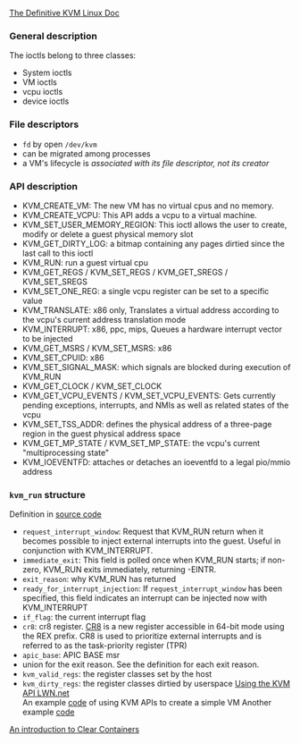 [The Definitive KVM Linux Doc](https://www.kernel.org/doc/Documentation/virtual/kvm/api.txt)

### General description
The ioctls belong to three classes:
  - System ioctls
  - VM ioctls
  - vcpu ioctls
  - device ioctls

### File descriptors
 - `fd` by open `/dev/kvm`
 - can be migrated among processes
 - a VM's lifecycle is *associated with its file descriptor, not its creator*

### API description
  - KVM_CREATE_VM: The new VM has no virtual cpus and no memory.
  - KVM_CREATE_VCPU: This API adds a vcpu to a virtual machine.
  - KVM_SET_USER_MEMORY_REGION: This ioctl allows the user to create, modify or delete a guest physical memory slot
  - KVM_GET_DIRTY_LOG: a bitmap containing any pages dirtied since the last call to this ioctl
  - KVM_RUN: run a guest virtual cpu
  - KVM_GET_REGS / KVM_SET_REGS / KVM_GET_SREGS / KVM_SET_SREGS
  - KVM_SET_ONE_REG: a single vcpu register can be set to a specific value
  - KVM_TRANSLATE: x86 only, Translates a virtual address according to the vcpu's current address translation mode
  - KVM_INTERRUPT: x86, ppc, mips, Queues a hardware interrupt vector to be injected
  - KVM_GET_MSRS / KVM_SET_MSRS: x86
  - KVM_SET_CPUID: x86
  - KVM_SET_SIGNAL_MASK: which signals are blocked during execution of KVM_RUN
  - KVM_GET_CLOCK / KVM_SET_CLOCK
  - KVM_GET_VCPU_EVENTS / KVM_SET_VCPU_EVENTS: Gets currently pending exceptions, interrupts, and NMIs as well as related states of the vcpu
  - KVM_SET_TSS_ADDR: defines the physical address of a three-page region in the guest physical address space
  - KVM_GET_MP_STATE / KVM_SET_MP_STATE: the vcpu's current "multiprocessing state"
  - KVM_IOEVENTFD: attaches or detaches an ioeventfd to a legal pio/mmio address

### `kvm_run` structure
Definition in [source code](https://elixir.bootlin.com/linux/v4.20.17/source/include/uapi/linux/kvm.h#L248)
  - `request_interrupt_window`: Request that KVM_RUN return when it becomes possible to inject external interrupts into the guest.  Useful in conjunction with KVM_INTERRUPT.
  - `immediate_exit`: This field is polled once when KVM_RUN starts; if non-zero, KVM_RUN exits immediately, returning -EINTR.
  - `exit_reason`: why KVM_RUN has returned
  - `ready_for_interrupt_injection`: If `request_interrupt_window` has been specified, this field indicates an interrupt can be injected now with KVM_INTERRUPT
  - `if_flag`: the current interrupt flag
  - `cr8`: cr8 register. [CR8](https://en.wikipedia.org/wiki/Control_register#CR8) is a new register accessible in 64-bit mode using the REX prefix. CR8 is used to prioritize external interrupts and is referred to as the task-priority register (TPR)
  - `apic_base`: APIC BASE msr
  - union for the exit reason. See the definition for each exit reason.
  - `kvm_valid_regs`: the register classes set by the host
  - `kvm_dirty_regs`: the register classes dirtied by userspace
[Using the KVM API LWN.net](https://lwn.net/Articles/658511/)  
An example [code](https://lwn.net/Articles/658512/) of using KVM APIs to create a simple VM
Another example [code](https://github.com/dpw/kvm-hello-world)

[An introduction to Clear Containers](https://lwn.net/Articles/644675/)
